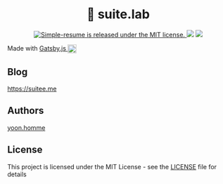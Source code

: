 <h1 align="center">🌵 suite.lab</h1>

<p align="center">
  	<a href="https://github.com/suitelab/simple-resume/LICENSE">
    	<img src="https://img.shields.io/badge/license-MIT-blue.svg" alt="Simple-resume is released under the MIT license." />
  	</a>
	<a href="https://github.com/suitelab/simple-resume"><img src="https://img.shields.io/badge/release-v0.0.1-brightgreen.svg"></a>
  	<a href="https://app.netlify.com/sites/suitee/deploys"><img src="https://api.netlify.com/api/v1/badges/720440e3-bd73-49f8-8625-145e62975597/deploy-status"></a>
</p>

<p>
  Made with
  <a href="https://github.com/gatsbyjs/gatsby">
    Gatsby.js <img alt="Gatsby" src="https://www.gatsbyjs.org/monogram.svg" width="20" style="vertical-align: middle;" />
  </a>
</p>

## Blog
<https://suitee.me>

## Authors

[yoon.homme](https://github.com/suitelab)

## License

This project is licensed under the MIT License - see the [LICENSE](LICENSE) file for details 